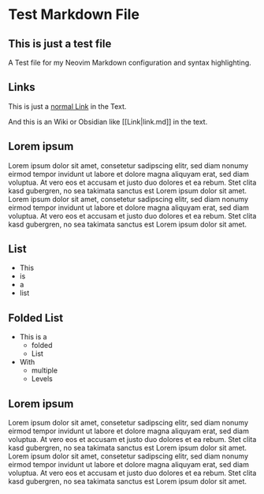 # Test Markdown File

## This is just a test file

A Test file for my Neovim Markdown configuration and syntax highlighting.

## Links

This is just a [normal Link](https://www.google.de) in the Text.

And this is an Wiki or Obsidian like [[Link|link.md]] in the text.

## Lorem ipsum

Lorem ipsum dolor sit amet, consetetur sadipscing elitr, sed diam nonumy
eirmod tempor invidunt ut labore et dolore magna aliquyam erat, sed diam
voluptua. At vero eos et accusam et justo duo dolores et ea rebum. Stet
clita kasd gubergren, no sea takimata sanctus est Lorem ipsum dolor sit
amet. Lorem ipsum dolor sit amet, consetetur sadipscing elitr, sed diam
nonumy eirmod tempor invidunt ut labore et dolore magna aliquyam erat, sed
diam voluptua. At vero eos et accusam et justo duo dolores et ea rebum. Stet
clita kasd gubergren, no sea takimata sanctus est Lorem ipsum dolor sit amet.

## List

- This
- is
- a
- list

## Folded List

- This is a
  - folded
  - List
- With
  - multiple
  - Levels
 
## Lorem ipsum

Lorem ipsum dolor sit amet, consetetur sadipscing elitr, sed diam nonumy
eirmod tempor invidunt ut labore et dolore magna aliquyam erat, sed diam
voluptua. At vero eos et accusam et justo duo dolores et ea rebum. Stet
clita kasd gubergren, no sea takimata sanctus est Lorem ipsum dolor sit
amet. Lorem ipsum dolor sit amet, consetetur sadipscing elitr, sed diam
nonumy eirmod tempor invidunt ut labore et dolore magna aliquyam erat, sed
diam voluptua. At vero eos et accusam et justo duo dolores et ea rebum. Stet
clita kasd gubergren, no sea takimata sanctus est Lorem ipsum dolor sit amet.
